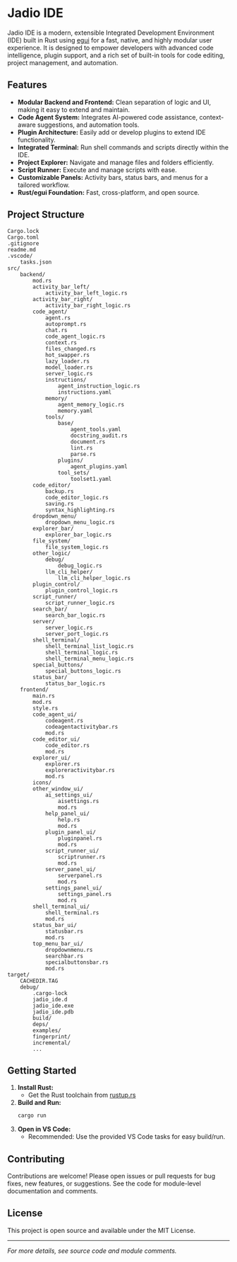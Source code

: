 # Jadio IDE

Jadio IDE is a modern, extensible Integrated Development Environment (IDE) built in Rust using [egui](https://github.com/emilk/egui) for a fast, native, and highly modular user experience. It is designed to empower developers with advanced code intelligence, plugin support, and a rich set of built-in tools for code editing, project management, and automation.

## Features

- **Modular Backend and Frontend:** Clean separation of logic and UI, making it easy to extend and maintain.
- **Code Agent System:** Integrates AI-powered code assistance, context-aware suggestions, and automation tools.
- **Plugin Architecture:** Easily add or develop plugins to extend IDE functionality.
- **Integrated Terminal:** Run shell commands and scripts directly within the IDE.
- **Project Explorer:** Navigate and manage files and folders efficiently.
- **Script Runner:** Execute and manage scripts with ease.
- **Customizable Panels:** Activity bars, status bars, and menus for a tailored workflow.
- **Rust/egui Foundation:** Fast, cross-platform, and open source.

## Project Structure

```
Cargo.lock
Cargo.toml
.gitignore
readme.md
.vscode/
    tasks.json
src/
    backend/
        mod.rs
        activity_bar_left/
            activity_bar_left_logic.rs
        activity_bar_right/
            activity_bar_right_logic.rs
        code_agent/
            agent.rs
            autoprompt.rs
            chat.rs
            code_agent_logic.rs
            context.rs
            files_changed.rs
            hot_swapper.rs
            lazy_loader.rs
            model_loader.rs
            server_logic.rs
            instructions/
                agent_instruction_logic.rs
                instructions.yaml
            memory/
                agent_memory_logic.rs
                memory.yaml
            tools/
                base/
                    agent_tools.yaml
                    docstring_audit.rs
                    document.rs
                    lint.rs
                    parse.rs
                plugins/
                    agent_plugins.yaml
                tool_sets/
                    toolset1.yaml
        code_editor/
            backup.rs
            code_editor_logic.rs
            saving.rs
            syntax_highlighting.rs
        dropdown_menu/
            dropdown_menu_logic.rs
        explorer_bar/
            explorer_bar_logic.rs
        file_system/
            file_system_logic.rs
        other_logic/
            debug/
                debug_logic.rs
            llm_cli_helper/
                llm_cli_helper_logic.rs
        plugin_control/
            plugin_control_logic.rs
        script_runner/
            script_runner_logic.rs
        search_bar/
            search_bar_logic.rs
        server/
            server_logic.rs
            server_port_logic.rs
        shell_terminal/
            shell_terminal_list_logic.rs
            shell_terminal_logic.rs
            shell_terminal_menu_logic.rs
        special_buttons/
            special_buttons_logic.rs
        status_bar/
            status_bar_logic.rs
    frontend/
        main.rs
        mod.rs
        style.rs
        code_agent_ui/
            codeagent.rs
            codeagentactivitybar.rs
            mod.rs
        code_editor_ui/
            code_editor.rs
            mod.rs
        explorer_ui/
            explorer.rs
            exploreractivitybar.rs
            mod.rs
        icons/
        other_window_ui/
            ai_settings_ui/
                aisettings.rs
                mod.rs
            help_panel_ui/
                help.rs
                mod.rs
            plugin_panel_ui/
                pluginpanel.rs
                mod.rs
            script_runner_ui/
                scriptrunner.rs
                mod.rs
            server_panel_ui/
                serverpanel.rs
                mod.rs
            settings_panel_ui/
                settings_panel.rs
                mod.rs
        shell_terminal_ui/
            shell_terminal.rs
            mod.rs
        status_bar_ui/
            statusbar.rs
            mod.rs
        top_menu_bar_ui/
            dropdownmenu.rs
            searchbar.rs
            specialbuttonsbar.rs
            mod.rs
target/
    CACHEDIR.TAG
    debug/
        .cargo-lock
        jadio_ide.d
        jadio_ide.exe
        jadio_ide.pdb
        build/
        deps/
        examples/
        fingerprint/
        incremental/
        ...
```

## Getting Started

1. **Install Rust:**
   - Get the Rust toolchain from [rustup.rs](https://rustup.rs)
2. **Build and Run:**
   ```sh
   cargo run
   ```
3. **Open in VS Code:**
   - Recommended: Use the provided VS Code tasks for easy build/run.

## Contributing

Contributions are welcome! Please open issues or pull requests for bug fixes, new features, or suggestions. See the code for module-level documentation and comments.

## License

This project is open source and available under the MIT License.

---

*For more details, see source code and module comments.*